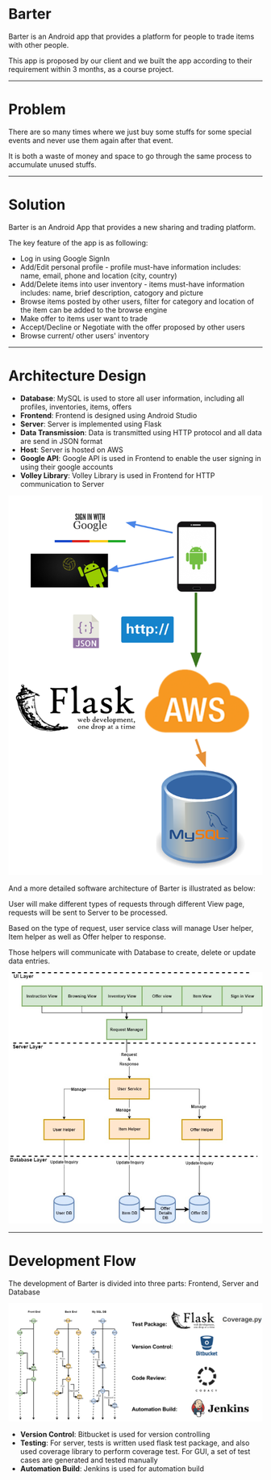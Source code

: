 
# Barter
Barter is an Android app that provides a platform for people to trade items with other people.

This app is proposed by our client and we built the app according to their requirement within 3 months, as a course project.

----
# Problem
There are so many times where we just buy some stuffs for some special events and never use them again after that event. 

It is both a waste of money and space to go through the same process to accumulate unused stuffs.

----
# Solution

Barter is an Android App that provides a new sharing and trading platform. 

The key feature of the app is as following:

* Log in using Google SignIn
* Add/Edit personal profile - profile must-have information includes: name, email, phone and location (city, country)
* Add/Delete items into user inventory - items must-have information includes: name, brief description, catogory and picture
* Browse items posted by other users, filter for category and location of the item can be added to the browse engine
* Make offer to items user want to trade
* Accept/Decline or Negotiate with the offer proposed by other users
* Browse current/ other users' inventory

---
# Architecture Design

* **Database**: MySQL is used to store all user information, including all profiles, inventories, items, offers
* **Frontend**: Frontend is designed using Android Studio
* **Server**: Server is implemented using Flask
* **Data Transmission**: Data is transmitted using HTTP protocol and all data are send in JSON format
* **Host**: Server is hosted on AWS
* **Google API**: Google API is used in Frontend to enable the user signing in using their google accounts
* **Volley Library**: Volley Library is used in Frontend for HTTP communication to Server

![](Screenshots/tech_stack.PNG)

And a more detailed software architecture of Barter is illustrated as below:

User will make different types of requests through different View page, requests will be sent to Server to be processed.

Based on the type of request, user service class will manage User helper, Item helper as well as Offer helper to response. 

Those helpers will communicate with Database to create, delete or update data entries.

![](Screenshots/software_architecture.jpg)

---
# Development Flow

The development of Barter is divided into three parts: Frontend, Server and Database

![](Screenshots/development_flow.PNG)

* **Version Control**: Bitbucket is used for version controlling
* **Testing**: For server, tests is written used flask test package, and also used coverage library to perform coverage test.
               For GUI, a set of test cases are generated and tested manually
* **Automation Build**: Jenkins is used for automation build



